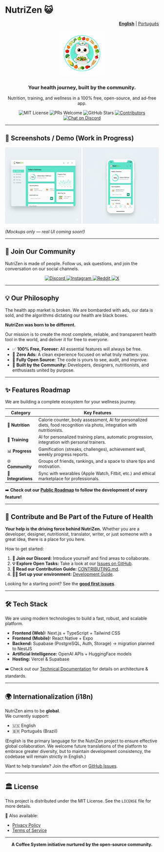 # NutriZen 😺  
<p align="right"><a href="README.md"><strong>English</strong></a> | <a href="README.pt-BR.md">Português</a></p>

<p align="center">
  <img src="https://raw.githubusercontent.com/Coffee-System/nutrizen/main/docs/images/logo_nutrizen.jpg" alt="NutriZen Logo" width="150"/>
</p>

<h3 align="center">Your health journey, built by the community.</h3>

<p align="center">
  Nutrition, training, and wellness in a 100% free, open-source, and ad-free app.
</p>

<p align="center">
    <img src="https://img.shields.io/badge/license-MIT-blue.svg" alt="MIT License">
    <img src="https://img.shields.io/badge/PRs-welcome-brightgreen.svg" alt="PRs Welcome">
    <img src="https://img.shields.io/github/stars/Coffee-System/nutrizen?style=social" alt="GitHub Stars">
    <a href="https://github.com/Coffee-System/nutrizen/graphs/contributors">
        <img src="https://img.shields.io/github/contributors/Coffee-System/nutrizen.svg" alt="Contributors">
    </a>
    <a href="https://discord.gg/VpmkEKMa7D">
        <img src="https://img.shields.io/discord/1418265631987466254?color=7289DA&label=Discord&logo=discord&logoColor=white" alt="Chat on Discord">
    </a>
</p>

---

## 📸 Screenshots / Demo (Work in Progress)

<p align="center">
  <img src="docs/images/demo1.png" width="250" alt="NutriZen Demo Screenshot"/>
  <img src="docs/images/demo2.png" width="250" alt="NutriZen Demo Screenshot"/>
</p>

*(Mockups only — real UI coming soon!)*

---

## 💬 Join Our Community

NutriZen is made of people. Follow us, ask questions, and join the conversation on our social channels.

<p align="center">
  <a href="https://discord.gg/VpmkEKMa7D">
    <img src="https://img.shields.io/badge/Discord-7289DA?style=for-the-badge&logo=discord&logoColor=white" alt="Discord">
  </a>
  <a href="https://www.instagram.com/nutrizenappofficial/">
    <img src="https://img.shields.io/badge/Instagram-E4405F?style=for-the-badge&logo=instagram&logoColor=white" alt="Instagram">
  </a>
  <a href="https://www.reddit.com/r/NutrizenApp">
    <img src="https://img.shields.io/badge/Reddit-FF4500?style=for-the-badge&logo=reddit&logoColor=white" alt="Reddit">
  </a>
  <a href="https://x.com/nutrizenapp">
    <img src="https://img.shields.io/badge/X-000000?style=for-the-badge&logo=X&logoColor=white" alt="X">
  </a>
</p>

---

## 💡 Our Philosophy

The health app market is broken. We are bombarded with ads, our data is sold, and the algorithms dictating our health are black boxes.

**NutriZen was born to be different.**

Our mission is to create the most complete, reliable, and transparent health tool in the world, and deliver it for free to everyone.

* ✅ **100% Free, Forever:** All essential features will always be free.  
* 📢 **Zero Ads:** A clean experience focused on what truly matters: you.  
* 📖 **Fully Open Source:** The code is yours to see, audit, and improve.  
* 🤝 **Built by the Community:** Developers, designers, nutritionists, and enthusiasts united by purpose.  

---

## ✨ Features Roadmap

We are building a complete ecosystem for your wellness journey.

| Category | Key Features |
|---|---|
| 🥗 **Nutrition** | Calorie counter, body assessment, AI for personalized diets, food recognition via photo, integration with nutritionists. |
| 💪 **Training** | AI for personalized training plans, automatic progression, integration with personal trainers. |
| 📊 **Progress** | Gamification (streaks, challenges), achievement wall, weekly progress reports. |
| 🌐 **Community** | Groups of friends, rankings, and a space to share tips and motivation. |
| 🔗 **Integrations**| Sync with wearables (Apple Watch, Fitbit, etc.) and ethical marketplace for professionals. |

➡️ **Check out our [Public Roadmap](https://github.com/orgs/Coffee-System/projects/1/views/1) to follow the development of every feature!**

---

## 🚀 Contribute and Be Part of the Future of Health

**Your help is the driving force behind NutriZen.** Whether you are a developer, designer, nutritionist, translator, writer, or just someone with a great idea, there is a place for you here.

How to get started:

1.  **💬 Join our Discord:** Introduce yourself and find areas to collaborate.  
2.  **💡 Explore Open Tasks:** Take a look at our [Issues on GitHub](https://github.com/Coffee-System/nutrizen/issues).  
3.  **📖 Read our Contribution Guide:** [CONTRIBUTING.md](CONTRIBUTING.md).  
4.  **👨‍💻 Set up your environment:** [Development Guide](DEVELOPMENT.md).  

Looking for a starting point? See the [**good first issues**](https://github.com/Coffee-System/nutrizen/labels/good%20first%20issue).

---

## 🛠️ Tech Stack

We are using modern technologies to build a fast, robust, and scalable platform.

* **Frontend (Web):** Next.js + TypeScript + Tailwind CSS  
* **Frontend (Mobile):** React Native + Expo  
* **Backend:** Supabase (PostgreSQL, Auth, Storage) → migration planned to NestJS  
* **Artificial Intelligence:** OpenAI APIs + HuggingFace models  
* **Hosting:** Vercel & Supabase  

➡️ Check out our [Technical Documentation](/docs) for details on architecture & standards.

---

## 🌍 Internationalization (i18n)

NutriZen aims to be **global**.  
We currently support:  
- 🇺🇸 English  
- 🇧🇷 Português (Brazil)
  
(English is the primary language for the NutriZen project to ensure effective global collaboration. We welcome future translations of the platform to embrace greater diversity, but to maintain development consistency, the codebase will remain strictly in English.)

Want to help translate? Join the effort on [GitHub Issues](https://github.com/Coffee-System/nutrizen/issues).

---

## 🏛️ License

This project is distributed under the MIT License. See the `LICENSE` file for more details.

📄 Also available:  
- [Privacy Policy](legal/PRIVACY_POLICY.md)  
- [Terms of Service](legal/TERMS_OF_SERVICE.md)  

---

<p align="center">
  <strong>A Coffee System initiative nurtured by the open-source community.</strong>
</p>
